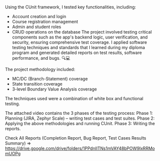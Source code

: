 Using the CUnit framework, I tested key functionalities, including:
- Account creation and login
- Course registration management
- Admin and student roles
- CRUD operations on the database
The project involved testing critical components such as the app's backend logic, user verification, and security, ensuring comprehensive test coverage. I applied software testing techniques and standards that I learned during my diploma program and generated detailed reports on test results, software performance, and bugs. 🔍💻 

The project methodology included:
- MC/DC (Branch-Statement) coverage
- State transition coverage
- 3-level Boundary Value Analysis coverage

The techniques used were a combination of white box and functional testing.

The attached video contains the 3 phases of the testing process:
Phase 1: Planning (JIRA, Zephyr Scale) – writing test cases and test suites.
Phase 2: Applying the above methodologies and running CUnit.
Phase 3: Writing the reports.

Check All Reports (Completion Report, Bug Report, Test Cases Results Summary) => https://drive.google.com/drive/folders/1PPdnIITNs1mVAY48bPOW9IxRRMomUOPg
